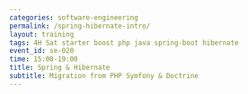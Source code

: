```yaml
---
categories: software-engineering
permalink: /spring-hibernate-intro/
layout: training
tags: 4H Sat starter boost php java spring-boot hibernate
event_id: se-020
time: 15:00-19:00
title: Spring & Hibernate
subtitle: Migration from PHP Symfony & Doctrine
---
```

